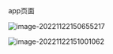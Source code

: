 app页面

![image-20221122150655217](/Users/madongming/IdeaProjects/learn/docs/noteImg/image-20221122150655217.png)

![image-20221122151001062](/Users/madongming/IdeaProjects/learn/docs/noteImg/image-20221122151001062.png)